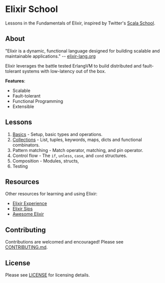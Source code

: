 # Elixir School

Lessons in the Fundamentals of Elixir, inspired by Twitter's [Scala School](http://twitter.github.io/scala_school/).

## About

"Elixir is a dynamic, functional language designed for building scalable and maintainable applications." -- [elixir-lang.org](http://elixir-lang.org/)

Elixir leverages the battle tested ErlangVM to build distributed and fault-tolerant systems with low-latency out of the box.

__Features__:

+ Scalable
+ Fault-tolerant
+ Functional Programming
+ Extensible

## Lessons

1. [Basics](/lessons/basics.md) - Setup, basic types and operations.
2. [Collections](/lessons/collections.md) - List, tuples, keywords, maps, dicts and functional combinators.
3. Pattern matching - Match operator, matching, and pin operator.
4. Control flow - The `if`, `unless`, `case`, and `cond` structures.
5. Composition - Modules, structs,
6. Testing

## Resources

Other resources for learning and using Elixir:

+ [Elixir Experience](http://elixirexperience.com)
+ [Elixir Sips](http://elixirsips.com)
+ [Awesome Elixir](https://github.com/h4cc/awesome-elixir)

## Contributing

Contributions are welcomed and encouraged!  Please see [CONTRIBUTING.md]().


## License

Please see [LICENSE]() for licensing details.